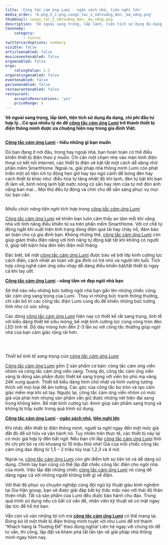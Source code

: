 ```yaml
---
title: 'Công tắc cảm ứng Lumi - ngân sách nhỏ, tiện nghi lớn'
media_order: '6.png,5_2.png,coogn_tac_2_nAtvuAng_Aen._ma_vAng.png'
thumbnail: coogn_tac_2_nAtvuAng_Aen._ma_vAng.png
description: 'Vẻ ngoài sang trọng, lấp lánh, tiện tích sử dụng đa dạng, chi phí đầu tư hợp lý...Có quá nhiều lý do để công tắc cảm ứng Lumi trở thành thiết bị điện thông minh được ưa chuộng hiện nay trong gia đình Việt.'
taxonomy:
    category:
        - tintuc
twittercardoptions: summary
visible: false
articleenabled: false
musiceventenabled: false
orgaenabled: false
orga:
    ratingValue: 2.5
orgaratingenabled: false
eventenabled: false
personenabled: false
restaurantenabled: false
restaurant:
    acceptsReservations: 'yes'
    priceRange: $
---
```


<p><strong>Vẻ ngo&agrave;i sang trọng, lấp l&aacute;nh, tiện t&iacute;ch sử dụng đa dạng, chi ph&iacute; đầu tư hợp l&yacute;...C&oacute; qu&aacute; nhiều l&yacute; do để&nbsp;<a href="https://giahangroup.vn/#">c&ocirc;ng tắc cảm ứng Lumi</a>&nbsp;trở th&agrave;nh thiết bị điện th&ocirc;ng minh được ưa chuộng hiện nay trong gia đ&igrave;nh Việt.</strong></p>
<p><img src="/newv1/tin-tuc/cong-tac-cam-ung-lumi-ngan-sach-nho-tien-nghi-lon/coogn_tac_2_nAtvuAng_Aen._ma_vAng.png" alt="" /></p>
<p><strong><a href="https://giahangroup.vn/#">C&ocirc;ng tắc cảm ứng Lumi</a>&nbsp;- hiểu những g&igrave; bạn muốn</strong></p>
<p>D&ugrave; bạn đang ở nơi đ&acirc;u, trong hay ngo&agrave;i nh&agrave;, bạn ho&agrave;n to&agrave;n c&oacute; thể điều khiển thiết bị điện theo &yacute; muốn. Chỉ cần một chạm nhẹ v&agrave;o m&agrave;n h&igrave;nh điện thoại c&oacute; kết nối internet, c&aacute;c thiết bị điện sẽ bật tắt một c&aacute;ch dễ d&agrave;ng nhờ phần mềm SmartHome. Ngo&agrave;i ra, giải ph&aacute;p nh&agrave; th&ocirc;ng minh Lumi c&ograve;n ph&aacute;t triển một số tiện &iacute;ch tự động hẹn giờ hay tạo ngữ cảnh để b&oacute;ng đ&egrave;n hay c&aacute;ch thiết bị kh&aacute;c như: điều h&ograve;a tự tăng nhiệt độ khi lạnh, đ&egrave;n tự bật khi bạn đi l&agrave;m về, b&igrave;nh n&oacute;ng lạnh bật nước n&oacute;ng c&oacute; sẵn hay r&egrave;m cửa tự mở đ&oacute;n &aacute;nh nắng ban mai&hellip; Mọi thứ đều tự động v&agrave; chỉn chu để sẵn s&agrave;ng phục vụ mọi l&uacute;c bạn cần.</p>
<p><img src="/newv1/tin-tuc/cong-tac-cam-ung-lumi-ngan-sach-nho-tien-nghi-lon/5_2.png" alt="" /></p>
<p><em>Nhiều chức năng tiện nghi t&iacute;ch hợp trong&nbsp;<a href="https://giahangroup.vn/#">c&ocirc;ng tắc cảm ứng Lumi</a></em></p>
<p><a href="https://giahangroup.vn/#">C&ocirc;ng tắc cảm ứng Lumi</a>&nbsp;sẽ khiến bạn lu&ocirc;n cảm thấy an t&acirc;m mỗi khi vắng nh&agrave; với t&iacute;nh năng điều khiển từ xa tr&ecirc;n phần mềm SmartHome. Với cơ chế tự động ngắt khi xuất hiện t&igrave;nh trạng d&ograve;ng điện qu&aacute; tải hay ch&aacute;y nổ, đảm bảo an to&agrave;n cho cả gia đ&igrave;nh bạn. Kh&ocirc;ng những thế,&nbsp;<a href="https://giahangroup.vn/#">c&ocirc;ng tắc cảm ứng Lumi</a>&nbsp;c&ograve;n gi&uacute;p giảm thiểu điện năng với t&iacute;nh năng tự động bật tắt khi kh&ocirc;ng c&oacute; người ở, gi&uacute;p tiết kiệm h&oacute;a đơn tiền điện mỗi th&aacute;ng.</p>
<p>Đặc biệt, bề mặt&nbsp;<a href="https://giahangroup.vn/#">c&ocirc;ng tắc cảm ứng Lumi</a>&nbsp;được bảo vệ bởi lớp k&iacute;nh cường lực c&aacute;ch điện, c&aacute;ch nhiệt an to&agrave;n với gia đ&igrave;nh c&oacute; trẻ nhỏ v&agrave; người lớn tuổi. T&iacute;ch hợp c&ocirc;ng nghệ cảm ứng si&ecirc;u nhạy dễ d&agrave;ng điều khiển bật/tắt thiết bị ngay cả khi tay ướt.</p>
<p><strong><a href="https://giahangroup.vn/#">C&ocirc;ng tắc cảm ứng Lumi</a>&nbsp;- n&acirc;ng tầm vẻ đẹp ng&ocirc;i nh&agrave; bạn</strong></p>
<p>Sẽ thế n&agrave;o nếu những bức tường ng&ocirc;i nh&agrave; bạn gắn l&ecirc;n những chiếc c&ocirc;ng tắc cảm ứng sang trọng của Lumi. &nbsp;Thay v&igrave; những bức tranh th&ocirc;ng thường, chỉ cần bố tr&iacute; c&aacute;c c&ocirc;ng tắc điện Lumi c&ugrave;ng đủ để khiến những bức tường tĩnh như c&oacute; sức sống.</p>
<p>C&aacute;c d&ograve;ng&nbsp;<a href="https://giahangroup.vn/#">c&ocirc;ng tắc cảm ứng Lumi</a>&nbsp;hiện nay c&oacute; thiết kế rất sang trọng, tinh tế với kiểu d&aacute;ng thiết kế si&ecirc;u mỏng, bề mặt k&iacute;nh cường lực c&ugrave;ng v&ograve;ng tr&ograve;n đ&egrave;n LED tinh tế. Độ d&agrave;y mỏng hơn đến 2-3 lần so với c&ocirc;ng tắc thường gi&uacute;p ng&ocirc;i nh&agrave; của bạn cảm gi&aacute;c rộng r&atilde;i hơn.</p>
<p>&nbsp;</p>
<p><img src="/newv1/tin-tuc/cong-tac-cam-ung-lumi-ngan-sach-nho-tien-nghi-lon/6.png" alt="" /></p>
<p><em>Thiết kế tinh tế sang trọng của&nbsp;<a href="https://giahangroup.vn/#">c&ocirc;ng tắc cảm ứng Lumi</a></em></p>
<p><a href="https://giahangroup.vn/#">C&ocirc;ng tắc cảm ứng Lumi</a>&nbsp;gồm 2 sản phẩm cơ bản: c&ocirc;ng tắc cảm ứng viền nh&ocirc;m v&agrave; c&ocirc;ng tắc cảm ứng viền v&agrave;ng. Trong đ&oacute;, c&ocirc;ng tắc cảm ứng viền v&agrave;ng l&agrave; d&ograve;ng sản phẩm được thiết kế sang trọng với viền bo phủ mạ v&agrave;ng 24K xung quanh. Thiết kế kiểu d&aacute;ng h&igrave;nh chữ nhật v&agrave; h&igrave;nh vu&ocirc;ng tương th&iacute;ch với mọi loại đế &acirc;m tường. C&aacute;c g&oacute;c của c&ocirc;ng tắc bo tr&ograve;n v&agrave; tạo cảm gi&aacute;c mềm mại khi sờ tay. Ngược lại, c&ocirc;ng tắc cảm ứng viền nh&ocirc;m c&oacute; mức gi&aacute; vừa phải hơn nhưng sản phẩm vẫn giữ được những n&eacute;t hiện đại sang trọng kh&ocirc;ng k&eacute;m. Bề mặt k&iacute;nh cường lực 4mm gi&uacute;p sản phẩm sang trọng v&agrave; kh&ocirc;ng bị trầy xước trong qu&aacute; tr&igrave;nh sử dụng.</p>
<p><strong><a href="https://giahangroup.vn/#">C&ocirc;ng tắc cảm ứng Lumi</a>&nbsp;-&nbsp;<a href="https://giahangroup.vn/#">ng&acirc;n s&aacute;ch nhỏ</a>,&nbsp;<a href="https://giahangroup.vn/#">tiện nghi lớn</a></strong></p>
<p>Khi nhắc đến thiết bị điện th&ocirc;ng minh, người ta nghĩ ngay đến một mức gi&aacute; đắt đỏ để sở hữu v&agrave; vận h&agrave;nh n&oacute;. Tuy nhi&ecirc;n tr&ecirc;n thực tế, c&aacute;c thiết bị n&agrave;y lại c&oacute; mức gi&aacute; hợp l&yacute; đến bất ngờ. Nếu bạn chỉ lắp&nbsp;<a href="https://giahangroup.vn/#">c&ocirc;ng tắc cảm ứng Lumi</a>&nbsp;th&ocirc;i th&igrave; chi ph&iacute; bỏ ra chỉ khoảng từ 10 triệu th&ocirc;i nh&eacute;! Gi&aacute; của mỗi chiếc c&ocirc;ng tắc cảm ứng dao động từ 1,5 &ndash; 2 triệu t&ugrave;y loại 1,2,3 v&agrave; 4 n&uacute;t.</p>
<p>Ngo&agrave;i ra,&nbsp;<a href="https://giahangroup.vn/#">c&ocirc;ng tắc cảm ứng Lumi</a>&nbsp;c&ograve;n ghi điểm bởi sự tiện lợi v&agrave; dễ d&agrave;ng sử dụng. Ch&iacute;nh tay bạn cũng c&oacute; thể lắp đặt chiếc c&ocirc;ng tắc điện cho ng&ocirc;i nh&agrave; của m&igrave;nh. Việc lắp đặt những chiếc&nbsp;<a href="https://giahangroup.vn/#">c&ocirc;ng tắc cảm ứng Lumi</a>&nbsp;v&ocirc; c&ugrave;ng dễ d&agrave;ng ngay cả với những người kh&ocirc;ng biết g&igrave; về điện.</p>
<p>Với th&aacute;i độ phục vụ chuy&ecirc;n nghiệp c&ugrave;ng đội ngũ kỹ thuật gi&agrave;u kinh nghiệm tại Gia H&acirc;n group, bạn sẽ được giải đ&aacute;p bất kỳ thắc mắc n&agrave;o với th&aacute;i độ th&acirc;n thiện nhất. Tất cả sản phẩm của Lumi đều được bảo h&agrave;nh chu đ&aacute;o. Trong qu&aacute; tr&igrave;nh sử dụng nếu c&oacute; bất cứ vấn đề, nh&acirc;n vi&ecirc;n kỹ thuật sẽ c&oacute; mặt ngay lập tức để hỗ trợ bạn.</p>
<p>Vẫn c&ograve;n v&ocirc; v&agrave;n những lợi &iacute;ch m&agrave;&nbsp;<strong><a href="https://giahangroup.vn/#">c&ocirc;ng tắc cảm ứng Lumi</a></strong>&nbsp;c&oacute; thể mang lại. Đừng bỏ lỡ một thiết bị điện th&ocirc;ng minh tuyệt vời như Lumi để trở th&agrave;nh &ldquo;Kh&aacute;ch h&agrave;ng l&agrave; Thượng Đế&rdquo; theo đ&uacute;ng nghĩa! Li&ecirc;n hệ ngay với ch&uacute;ng t&ocirc;i để tư vấn, thi c&ocirc;ng, lắp đặt v&agrave; kh&aacute;m ph&aacute; tất tần tận về giải ph&aacute;p nh&agrave; th&ocirc;ng minh ngay h&ocirc;m nay.</p>
<p>&nbsp;</p>